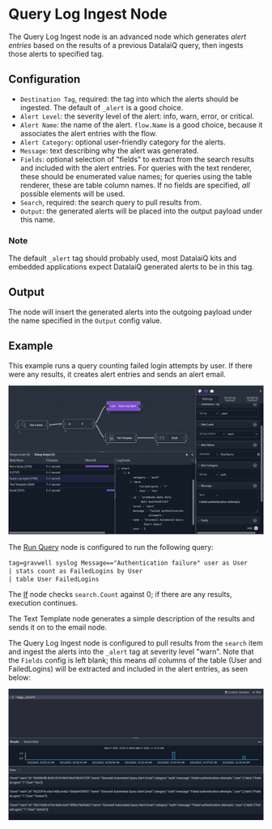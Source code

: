 # Query Log Ingest Node

The Query Log Ingest node is an advanced node which generates *alert entries* based on the results of a previous DatalaiQ query, then ingests those alerts to specified tag.

## Configuration

* `Destination Tag`, required: the tag into which the alerts should be ingested. The default of `_alert` is a good choice.
* `Alert Level`: the severity level of the alert: info, warn, error, or critical.
* `Alert Name`: the name of the alert. `flow.Name` is a good choice, because it associates the alert entries with the flow.
* `Alert Category`: optional user-friendly category for the alerts.
* `Message`: text describing why the alert was generated.
* `Fields`: optional selection of "fields" to extract from the search results and included with the alert entries. For queries with the text renderer, these should be enumerated value names; for queries using the table renderer, these are table column names. If no fields are specified, *all* possible elements will be used.
* `Search`, required: the search query to pull results from.
* `Output`: the generated alerts will be placed into the output payload under this name.

### Note
The default `_alert` tag should probably used, most DatalaiQ kits and embedded applications expect DatalaiQ generated alerts to be in this tag.

## Output

The node will insert the generated alerts into the outgoing payload under the name specified in the `Output` config value.

## Example

This example runs a query counting failed login attempts by user. If there were any results, it creates alert entries and sends an alert email.

![](alert-example.png)

The [Run Query](runquery.md) node is configured to run the following query:

```
tag=gravwell syslog Message=="Authentication failure" user as User
| stats count as FailedLogins by User 
| table User FailedLogins
```

The [If](if.md) node checks `search.Count` against 0; if there are any results, execution continues.

The Text Template node generates a simple description of the results and sends it on to the email node.

The Query Log Ingest node is configured to pull results from the `search` item and ingest the alerts into the `_alert` tag at severity level "warn". Note that the `Fields` config is left blank; this means *all* columns of the table (User and FailedLogins) will be extracted and included in the alert entries, as seen below:

![](alert-output.png)
